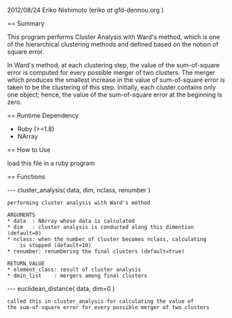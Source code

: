 2012/08/24 Eriko Nishimoto (eriko _at_ gfd-dennou.org )

== Summary

This program performs Cluster Analysis with Ward's method, 
which is one of the hierarchical clustering methods and 
defined based on the notion of square error.

In Ward's method, at each clustering step, the value of the 
sum-of-square error is computed for every possible merger of 
two clusters. The merger which produces the smallest increase 
in the value of sum-of-square error is taken to be the clustering 
of this step. Initially, each cluster contains only one object; 
hence, the value of the sum-of-square error at the beginning is zero.

== Runtime Dependency

* Ruby (>=1.8)
* NArray

== How to Use

  load this file in a ruby program

== Functions

--- cluster_analysis( data, dim, nclass, renumber )

    performing cluster analysis with Ward's method

    ARGUMENTS
    * data  : NArray whose data is calculated
    * dim   : cluster analysis is conducted along this dimention (default=0)
    * nclass: when the number of cluster becomes nclass, calculating
        is stopped (default=10)
    * renumber: renumbering the final clusters (default=true)

    RETURN VALUE
    * element_class: result of cluster analysis
    * dmin_list    : mergers among final clusters

--- euclidean_distance( data, dim=0 )

    called this in cluster_analysis for calculating the value of 
    the sum-of-square error for every possible merger of two clusters


